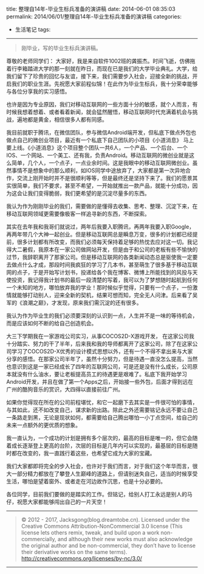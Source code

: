 title: 整理自14年-毕业生标兵准备的演讲稿
date: 2014-06-01 08:35:03
permalink: 2014/06/01/整理自14年-毕业生标兵准备的演讲稿
categories:
- 生活笔记
tags:
---
> 刚毕业，写的毕业生标兵演讲稿。

<!--more-->

尊敬的老师同学们：
大家好，我是来自软件1002班的龚振杰。时间飞逝，仿佛拖着行李箱踏进大学的那一刻就在昨日，而现在已是我们的大学毕业典礼。大学，给我们留下了珍贵的回忆与友谊，接下来，我们需要步入社会，迎接全新的挑战，开启我们的职业生涯。先祝愿大家前程似锦！在此作为毕业生标兵，我十分荣幸能够与各位分享我的实习感悟。

也许是因为专业原因，我们对移动互联网的一些方面十分的敏感，就个人而言，有时候我想着想着、或者看着新闻，就会猛然醒悟，移动互联网时代充满着机会与挑战，遍地都是黄金，相信很多人都有同感。


我目前就职于腾讯，在微信团队，参与微信Android端开发，但私底下做点外包也做点自己的微创业项目，最近有一个私底下自己团队的小项目《小道消息》 马上要上线。《小道消息》这个项目整个团队一共6人，一个产品、一个后台、一个IOS、一个网站、一个美工、还有我，负责Android。移动互联网的微创业就是这么简单，几个人，一个点子，一点业余时间。这是我眼中的移动互联网微创业。虽然事情不是想象中的那么顺利，如IOS同学中途放弃了，大家都是第一次异地合作，交流上刚开始时并不是很顺利等等，但是最终还是坚持下来了。我们的愿景其实很简单，我们不要求，甚至不希望，一开始就推出一款产品，就能十分成功，因为这会让我们变得脆弱，我们更希望的是沉淀尽量多的东西。

我认为作为刚刚毕业的我们，需要做的是懂得去收集、思考、整理、沉淀下来，在移动互联网领域更需要像极客一样追寻新的东西，不断探索。

其实在去年我和我哥们就说过，两年后我要入职腾讯，再两年我要入职Google，再两年带几个大神一起创业。但是移动互联网总是瞬息万变，很多的计划都已经提前，很多计划都有所改变，而我们必须每天保持着足够的热忱去应对这一切。我记得大二暑假，我原本在一家公司做网站开发，但是由于和公司的老板有些不愉快的过节，我辞职离开了那家公司。但是移动互联网的各类新闻动态总是驱使我一定要去做点什么才成，那段时间我疯狂的学习了几本书，甚至萌生了很多基于移动互联网的点子，于是开始写计划书，投递给各个我在博客、微博上所能找到的风投与天使投资，我记得我计划书的最后一段清楚的写着，我可以为了梦想随时起航到任何一个未知的地方，哪怕放弃我的学业！那时候似乎觉得，只要有一个点子，一份激情就能够打动别人，迎来全新的契机，结果可想而知，完全无人问津。后来看了吴军的《浪潮之巅》，才发现，原来我们需沉淀的还有很多。

我认为作为毕业生的我们必须要深刻的认识到一点，人生并不是一味的等待机会，而是应该如何不断的给自己创造机会。

大三下学期我在一家游戏公司实习，从事COCOS2D-X游戏开发， 在这家公司我十分踏实、努力的干了半年，后来我和我的导师都离开了这家公司，除了在这家公司学习了COCOS2D-X优秀的设计模式思想以外，还有一个不得不拿出来与大家分享的感悟。在那家公司半年了，虽然十分努力，但是待遇一直没怎么提高，当然也意识到这是一家已经成长了四年的互联网公司，可是还是没有什么成长，公司原本就没有什么油水，要让老板提高员工的待遇更是艰难了。私底下我开始学习Android开发，并且在做了第一个Apps之后，开始接一些外包，后面才得到远在广州的酷狗音乐的赏识，大四得以直接前往广州。

如果你觉得现在所在的公司前程堪忧，和它一起磨下去其实是一件很可怕的事情，与其如此，还不如改变自己，谋求新的出路。除此之外还需要铭记永远不要让自己一条路走到黑，无论是现状如何，都需要给自己腾出哪怕一小丁点空间，给自己的未来一点额外的更优质的想象。

我一直认为，一个成功的计划是拥有多个层次的，最高的目标是唯一的，但它会随着成长逐渐登上更高的台阶，次层的目标是几年内可以实现的，最基层的目标是随时都在改变的，我一直践行着这些，也希望它成为大家的宝藏。

我们大家都即将完全的步入社会，也许对于我们而言，对于我们这个年华而言，很大一部分精力都放在了攀登人生巅峰的道路上，但请别迷失自己，适当的时候享受生活，哪怕是望着窗外、或者走在河边故作沉思，也是十分必要的。

各位同学，目前我们要做的是踏实的工作。但铭记，给别人打工永远是别人的马仔，祝愿大家都能够闯出自己的一片天空！

---

> © 2012 - 2017, Jacksgong(blog.dreamtobe.cn). Licensed under the Creative Commons Attribution-NonCommercial 3.0 license (This license lets others remix, tweak, and build upon a work non-commercially, and although their new works must also acknowledge the original author and be non-commercial, they don’t have to license their derivative works on the same terms). http://creativecommons.org/licenses/by-nc/3.0/

---
